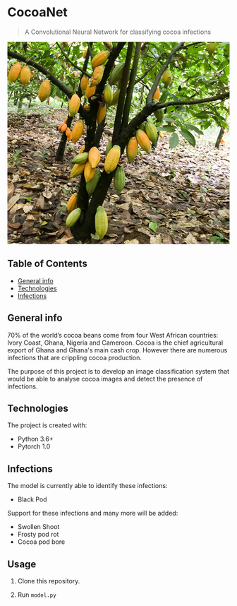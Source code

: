 # CocoaNet
> A Convolutional Neural Network for classifying cocoa infections

<div align=center><img src="./data/cocoa.jpg"/></div>

## Table of Contents

* [General info](#general-info)
* [Technologies](#technologies)
* [Infections](#infections)

## General info

70% of the world’s cocoa beans come from four West African countries: Ivory Coast, Ghana, Nigeria and Cameroon. Cocoa is the chief agricultural export of Ghana and Ghana's main cash crop. However there are numerous infections that are crippling cocoa production. 

The purpose of this project is to develop an image classification system that would be able to analyse cocoa images and detect the presence of infections.

## Technologies

The project is created with:
* Python 3.6+
* Pytorch 1.0

## Infections

The model is currently able to identify these infections:
* Black Pod 

Support for these infections and many more will be added:
* Swollen Shoot
* Frosty pod rot 
* Cocoa pod bore

## Usage

1. Clone this repository.

2. Run `model.py`
